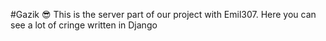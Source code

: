 #Gazik
😎 This is the server part of our project with Emil307. Here you can see a lot of cringe written in Django
